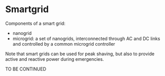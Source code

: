 # Smartgrid

Components of a smart grid: 
- nanogrid
- microgrid: a set of nanogrids, interconnected through AC and DC links  and controlled by a common microgrid controller

Note that smart grids can be used for peak shaving, but also to provide active and reactive power during emergencies.

TO BE CONTINUED


